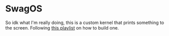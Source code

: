 # SwagOS
So idk what I'm really doing, this is a custom kernel that prints something to the screen. Following [this playlist](https://www.youtube.com/playlist?list=PLZQftyCk7_SeZRitx5MjBKzTtvk0pHMtp) on how to build one.
